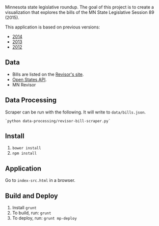 Minnesota state legislative roundup.  The goal of this project is to create a visualization that explores the bills of the MN State Legislative Session 89 (2015).

This application is based on previous versions:

 - [2014](https://github.com/MinnPost/minnpost-legislature-roundup-2014)
 - [2013](https://github.com/MinnPost/minnpost-legislature-roundup-2013)
 - [2012](https://github.com/MinnPost/minnpost-legislature-roundup-2012)

## Data

* Bills are listed on the [Revisor's site](https://www.revisor.mn.gov/laws/?view=session&year=2015&type=0).
* [Open States API](http://sunlightlabs.github.io/openstates-api/).
* MN Revisor

## Data Processing

Scraper can be run with the following.  It will write to `data/bills.json`.

    `python data-processing/revisor-bill-scraper.py`

## Install

1. `bower install`
1. `npm install`

## Application

Go to `index-src.html` in a browser.

## Build and Deploy

1. Install `grunt`
1. To build, run: `grunt`
1. To deploy, run: `grunt mp-deploy`
